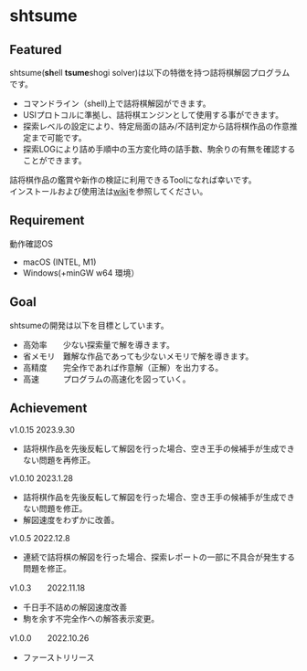 # shtsume
##  Featured
shtsume(**sh**ell **tsume**shogi solver)は以下の特徴を持つ詰将棋解図プログラムです。  
* コマンドライン（shell)上で詰将棋解図ができます。  
* USIプロトコルに準拠し、詰将棋エンジンとして使用する事ができます。   
* 探索レベルの設定により、特定局面の詰み/不詰判定から詰将棋作品の作意推定まで可能です。    
* 探索LOGにより詰め手順中の玉方変化時の詰手数、駒余りの有無を確認することができます。  

詰将棋作品の鑑賞や新作の検証に利用できるToolになれば幸いです。   
インストールおよび使用法は[wiki](https://github.com/hkijin/shtsume/wiki)を参照してください。  

##  Requirement  
動作確認OS  
* macOS (INTEL, M1) 
* Windows(+minGW w64 環境）  

##  Goal
shtsumeの開発は以下を目標としています。  
* 高効率　　少ない探索量で解を導きます。    
* 省メモリ　難解な作品であっても少ないメモリで解を導きます。  
* 高精度　　完全作であれば作意解（正解）を出力する。  
* 高速　　　プログラムの高速化を図っていく。 

##  Achievement
v1.0.15  2023.9.30  
* 詰将棋作品を先後反転して解図を行った場合、空き王手の候補手が生成できない問題を再修正。  

v1.0.10  2023.1.28  
* 詰将棋作品を先後反転して解図を行った場合、空き王手の候補手が生成できない問題を修正。  
* 解図速度をわずかに改善。  

v1.0.5   2022.12.8  
* 連続で詰将棋の解図を行った場合、探索レポートの一部に不具合が発生する問題を修正。  

v1.0.3　　2022.11.18  
* 千日手不詰めの解図速度改善  
* 駒を余す不完全作への解答表示変更。 
 
v1.0.0　　2022.10.26  
* ファーストリリース  　　



